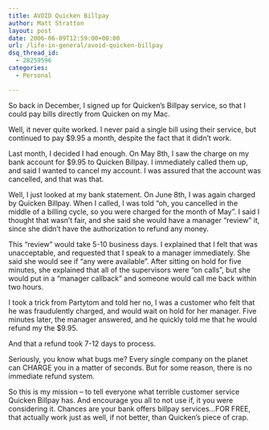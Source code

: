 ```yaml
---
title: AVOID Quicken Billpay
author: Matt Stratton
layout: post
date: 2006-06-09T12:59:00+00:00
url: /life-in-general/avoid-quicken-billpay
dsq_thread_id:
  - 28259596
categories:
  - Personal

---
```

So back in December, I signed up for Quicken&#8217;s Billpay service, so that I could pay bills directly from Quicken on my Mac.

Well, it never quite worked. I never paid a single bill using their service, but continued to pay $9.95 a month, despite the fact that it didn&#8217;t work.

Last month, I decided I had enough. On May 8th, I saw the charge on my bank account for $9.95 to Quicken Billpay. I immediately called them up, and said I wanted to cancel my account. I was assured that the account was cancelled, and that was that.

Well, I just looked at my bank statement. On June 8th, I was again charged by Quicken Billpay. When I called, I was told &#8220;oh, you cancelled in the middle of a billing cycle, so you were charged for the month of May&#8221;. I said I thought that wasn&#8217;t fair, and she said she would have a manager &#8220;review&#8221; it, since she didn&#8217;t have the authorization to refund any money.

This &#8220;review&#8221; would take 5-10 business days. I explained that I felt that was unacceptable, and requested that I speak to a manager immediately. She said she would see if &#8220;any were available&#8221;. After sitting on hold for five minutes, she explained that all of the supervisors were &#8220;on calls&#8221;, but she would put in a &#8220;manager callback&#8221; and someone would call me back within two hours.

I took a trick from Partytom and told her no, I was a customer who felt that he was fraudulently charged, and would wait on hold for her manager. Five minutes later, the manager answered, and he quickly told me that he would refund my the $9.95.

And that a refund took 7-12 days to process.

Seriously, you know what bugs me? Every single company on the planet can CHARGE you in a matter of seconds. But for some reason, there is no immediate refund system.

So this is my mission &#8211; to tell everyone what terrible customer service Quicken Billpay has. And encourage you all to not use if, it you were considering it. Chances are your bank offers billpay services&#8230;FOR FREE, that actually work just as well, if not better, than Quicken&#8217;s piece of crap.